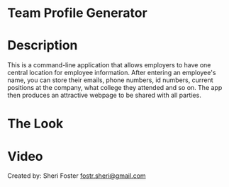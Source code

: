 # Team Profile Generator

# Description

This is a command-line application that allows employers to have one central location for employee information. After entering an employee's name, you can store their emails, phone numbers, id numbers, current positions at the company, what college they attended and so on. The app then produces an attractive webpage to be shared with all parties. 

# The Look

# Video

Created by: Sheri Foster fostr.sheri@gmail.com

